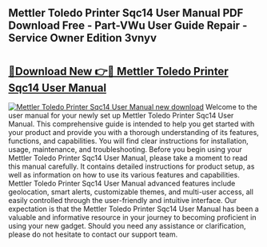 ## Mettler Toledo Printer Sqc14 User Manual PDF Download Free - Part-VWu User Guide Repair - Service Owner Edition 3vnyv

# <h2><a href="http://bc6113.oget.top/?id=Mettler+Toledo+Printer+Sqc14+User+Manual">🔗Download New 👉🔴 Mettler Toledo Printer Sqc14 User Manual</a></h2>

[![Mettler Toledo Printer Sqc14 User Manual new download](https://i.imgur.com/5g1atiW.png)](http://bc6113.oget.top/?id=Mettler+Toledo+Printer+Sqc14+User+Manual)
Welcome to the user manual for your newly set up Mettler Toledo Printer Sqc14 User Manual. This comprehensive guide is intended to help you get started with your product and provide you with a thorough understanding of its features, functions, and capabilities. You will find clear instructions for installation, usage, maintenance, and troubleshooting. Before you begin using your Mettler Toledo Printer Sqc14 User Manual, please take a moment to read this manual carefully. It contains detailed instructions for product setup, as well as information on how to use its various features and capabilities. Mettler Toledo Printer Sqc14 User Manual advanced features include geolocation, smart alerts, customizable themes, and multi-user access, all easily controlled through the user-friendly and intuitive interface. Our expectation is that the Mettler Toledo Printer Sqc14 User Manual has been a valuable and informative resource in your journey to becoming proficient in using your new gadget. Should you need any assistance or clarification, please do not hesitate to contact our support team.
